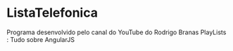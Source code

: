# ListaTelefonica

Programa desenvolvido pelo canal do YouTube do Rodrigo Branas
PlayLists : Tudo sobre AngularJS
